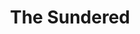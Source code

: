 ---
title: The Sundered
slug: /btps/sundered
template: index
options:
  nav: true
  sidebarElements:
    sidebarText: >
      ### Who are the Sundered? 
      
      The Sundered are a caste of very powerful, humanoid entities that roam the lands between the two suns. Many believe them to be immortal. The truth is, they are *trapped in an everlasting cycle of rebirth*.
---